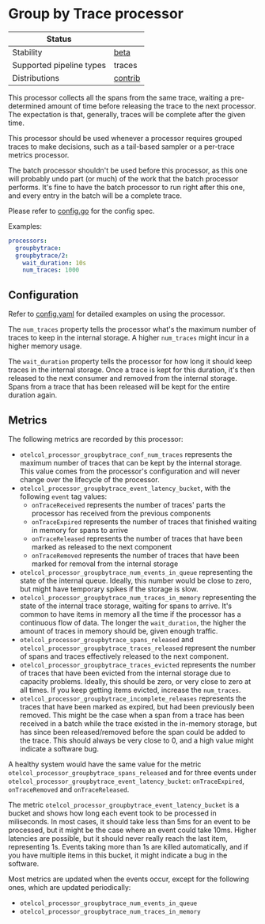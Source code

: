 # Group by Trace processor

| Status                   |           |
| ------------------------ |-----------|
| Stability                | [beta]    |
| Supported pipeline types | traces    |
| Distributions            | [contrib] |

This processor collects all the spans from the same trace, waiting a 
pre-determined amount of time before releasing the trace to the next processor.
The expectation is that, generally, traces will be complete after the given time.

This processor should be used whenever a processor requires grouped traces to make decisions,
such as a tail-based sampler or a per-trace metrics processor.

The batch processor shouldn't be used before this processor, as this one will 
probably undo part (or much) of the work that the batch processor performs. It's
fine to have the batch processor to run right after this one, and every entry in the
batch will be a complete trace.

Please refer to [config.go](./config.go) for the config spec.

Examples:

```yaml
processors:
  groupbytrace:
  groupbytrace/2:
    wait_duration: 10s
    num_traces: 1000
```

## Configuration

Refer to [config.yaml](./testdata/config.yaml) for detailed examples on using the processor.

The `num_traces` property tells the processor what's the maximum number of traces to keep in the internal storage. A higher `num_traces` might incur in a higher memory usage.

The `wait_duration` property tells the processor for how long it should keep traces in the internal storage. Once a trace is kept for this duration, it's then released to the next consumer and removed from the internal storage. Spans from a trace that has been released will be kept for the entire duration again.

## Metrics

The following metrics are recorded by this processor:

* `otelcol_processor_groupbytrace_conf_num_traces` represents the maximum number of traces that can be kept by the internal storage. This value comes from the processor's configuration and will never change over the lifecycle of the processor.
* `otelcol_processor_groupbytrace_event_latency_bucket`, with the following `event` tag values:
  * `onTraceReceived` represents the number of traces' parts the processor has received from the previous components
  * `onTraceExpired` represents the number of traces that finished waiting in memory for spans to arrive
  * `onTraceReleased` represents the number of traces that have been marked as released to the next component
  * `onTraceRemoved` represents the number of traces that have been marked for removal from the internal storage
* `otelcol_processor_groupbytrace_num_events_in_queue` representing the state of the internal queue. Ideally, this number would be close to zero, but might have temporary spikes if the storage is slow.
* `otelcol_processor_groupbytrace_num_traces_in_memory` representing the state of the internal trace storage, waiting for spans to arrive. It's common to have items in memory all the time if the processor has a continuous flow of data. The longer the `wait_duration`, the higher the amount of traces in memory should be, given enough traffic.
* `otelcol_processor_groupbytrace_spans_released` and `otelcol_processor_groupbytrace_traces_released` represent the number of spans and traces effectively released to the next component.
* `otelcol_processor_groupbytrace_traces_evicted` represents the number of traces that have been evicted from the internal storage due to capacity problems. Ideally, this should be zero, or very close to zero at all times. If you keep getting items evicted, increase the `num_traces`.
* `otelcol_processor_groupbytrace_incomplete_releases` represents the traces that have been marked as expired, but had been previously been removed. This might be the case when a span from a trace has been received in a batch while the trace existed in the in-memory storage, but has since been released/removed before the span could be added to the trace. This should always be very close to 0, and a high value might indicate a software bug.

A healthy system would have the same value for the metric `otelcol_processor_groupbytrace_spans_released` and for three events under `otelcol_processor_groupbytrace_event_latency_bucket`: `onTraceExpired`, `onTraceRemoved` and `onTraceReleased`.

The metric `otelcol_processor_groupbytrace_event_latency_bucket` is a bucket and shows how long each event took to be processed in miliseconds. In most cases, it should take less than 5ms for an event to be processed, but it might be the case where an event could take 10ms. Higher latencies are possible, but it should never really reach the last item, representing 1s. Events taking more than 1s are killed automatically, and if you have multiple items in this bucket, it might indicate a bug in the software.

Most metrics are updated when the events occur, except for the following ones, which are updated periodically:
* `otelcol_processor_groupbytrace_num_events_in_queue`
* `otelcol_processor_groupbytrace_num_traces_in_memory`

[beta]:https://github.com/open-telemetry/opentelemetry-collector#beta
[contrib]:https://github.com/open-telemetry/opentelemetry-collector-releases/tree/main/distributions/otelcol-contrib
